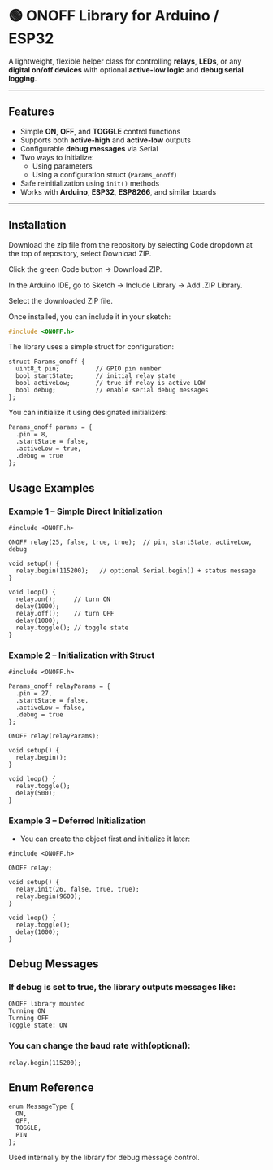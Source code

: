 # 🟢 ONOFF Library for Arduino / ESP32

A lightweight, flexible helper class for controlling **relays**, **LEDs**, or any **digital on/off devices** with optional **active-low logic** and **debug serial logging**.

---

## Features
- Simple **ON**, **OFF**, and **TOGGLE** control functions  
- Supports both **active-high** and **active-low** outputs  
- Configurable **debug messages** via Serial  
- Two ways to initialize:
  - Using parameters
  - Using a configuration struct (`Params_onoff`)
- Safe reinitialization using `init()` methods
- Works with **Arduino**, **ESP32**, **ESP8266**, and similar boards

---

## Installation

Download the zip file from the repository by selecting Code dropdown at the top of repository, select Download ZIP.

Click the green Code button → Download ZIP.

In the Arduino IDE, go to Sketch → Include Library → Add .ZIP Library.

Select the downloaded ZIP file.

Once installed, you can include it in your sketch:

```cpp
#include <ONOFF.h>
```


The library uses a simple struct for configuration:

```
struct Params_onoff {
  uint8_t pin;          // GPIO pin number
  bool startState;      // initial relay state
  bool activeLow;       // true if relay is active LOW
  bool debug;           // enable serial debug messages
};
```

You can initialize it using designated initializers:

```
Params_onoff params = {
  .pin = 8,
  .startState = false,
  .activeLow = true,
  .debug = true
};
```

## Usage Examples
### Example 1 – Simple Direct Initialization

```
#include <ONOFF.h>

ONOFF relay(25, false, true, true);  // pin, startState, activeLow, debug

void setup() {
  relay.begin(115200);   // optional Serial.begin() + status message
}

void loop() {
  relay.on();     // turn ON
  delay(1000);
  relay.off();    // turn OFF
  delay(1000);
  relay.toggle(); // toggle state
}
```

### Example 2 – Initialization with Struct

```
#include <ONOFF.h>

Params_onoff relayParams = {
  .pin = 27,
  .startState = false,
  .activeLow = false,
  .debug = true
};

ONOFF relay(relayParams);

void setup() {
  relay.begin();
}

void loop() {
  relay.toggle();
  delay(500);
}
```

### Example 3 – Deferred Initialization
 - You can create the object first and initialize it later:
```
#include <ONOFF.h>

ONOFF relay;

void setup() {
  relay.init(26, false, true, true);
  relay.begin(9600);
}

void loop() {
  relay.toggle();
  delay(1000);
}
```

## Debug Messages
### If debug is set to true, the library outputs messages like:

```
ONOFF library mounted
Turning ON
Turning OFF
Toggle state: ON
```

### You can change the baud rate with(optional):

```
relay.begin(115200);
```


## Enum Reference

```
enum MessageType {
  ON,
  OFF,
  TOGGLE,
  PIN
};
```
Used internally by the library for debug message control.

